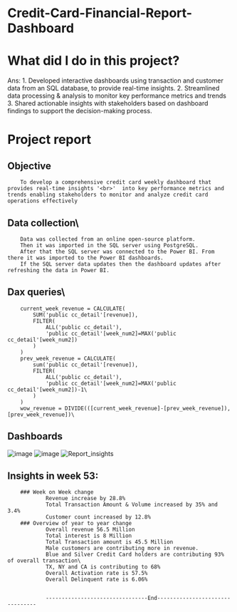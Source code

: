 # Credit-Card-Financial-Report-Dashboard
# What did I do in this project?
Ans:
	1. Developed interactive dashboards using transaction and customer data from an SQL database, to provide real-time insights.
        2. Streamlined data processing & analysis to monitor key performance metrics and trends
        3. Shared actionable insights with stakeholders based on dashboard findings to support the decision-making process.
	
# Project report
## Objective
        To develop a comprehensive credit card weekly dashboard that provides real-time insights '<br>'  into key performance metrics and trends enabling stakeholders to monitor and analyze credit card operations effectively

## Data collection\
        Data was collected from an online open-source platform. 
        Then it was imported in the SQL server using PostgreSQL.
        After that the SQL server was connected to the Power BI. From there it was imported to the Power BI dashboards.
        If the SQL server data updates then the dashboard updates after refreshing the data in Power BI.

## Dax queries\
        current_week_revenue = CALCULATE(
            SUM('public cc_detail'[revenue]),
            FILTER(
                ALL('public cc_detail'),
                'public cc_detail'[week_num2]=MAX('public cc_detail'[week_num2])
            )
        )
        prev_week_revenue = CALCULATE(
            sum('public cc_detail'[revenue]),
            FILTER(
                ALL('public cc_detail'),
                'public cc_detail'[week_num2]=MAX('public cc_detail'[week_num2])-1\
            )
        )
        wow_revenue = DIVIDE(([current_week_revenue]-[prev_week_revenue]),[prev_week_revenue])\
## Dashboards
![image](https://github.com/lut-ful/Credit-Card-Financial-Report-Dashboard/assets/108027559/da23340a-aa76-48d2-857c-e3b036581ce8)
![image](https://github.com/lut-ful/Credit-Card-Financial-Report-Dashboard/assets/108027559/cb2c9d0d-41f8-4cb6-806d-dae290be41ae)
![Report_insights](https://github.com/lut-ful/Credit-Card-Financial-Report-Dashboard/assets/108027559/deb688d9-b4db-47f0-97ed-fd2938e2647b)

## Insights in week 53:
        ### Week on Week change
                Revenue increase by 28.8%
                Total Transaction Amount & Volume increased by 35% and 3.4%
                Customer count increased by 12.8%
        ### Overview of year to year change
                Overall revenue 56.5 Million
                Total interest is 8 Million
                Total Transaction amount is 45.5 Million
                Male customers are contributing more in revenue.
                Blue and Silver Credit Card holders are contributing 93% of overall transaction\
                TX, NY and CA is contributing to 68%
                Overall Activation rate is 57.5%
                Overall Delinquent rate is 6.06%


                --------------------------------End--------------------------------



